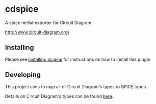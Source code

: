 cdspice
=======

A spice netlist exporter for Circuit Diagram.

http://www.circuit-diagram.org/

## Installing

Please see [installing plugins](http://www.circuit-diagram.org/help/installing-plugins) for instructions on how to install this plugin.

## Developing

This project aims to map all of Circuit Diagram's types to SPICE types.

Details on Circuit Diagram's types can be found [here](http://schemas.circuit-diagram.org/circuitDiagramDocument/2012/components/common).
